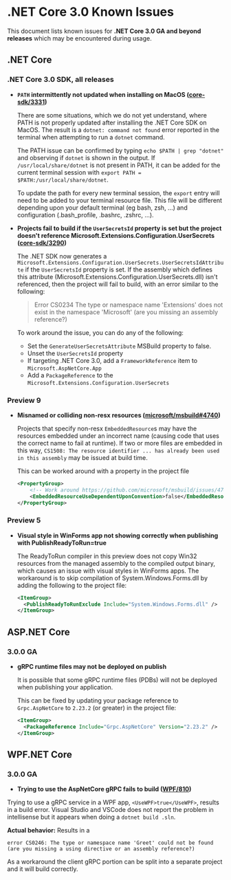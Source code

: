 # .NET Core 3.0 Known Issues

This document lists known issues for **.NET Core 3.0 GA and beyond releases** which may be encountered during usage.

## .NET Core

### .NET Core 3.0 SDK, all releases

- **`PATH` intermittently not updated when installing on MacOS ([core-sdk/3331](https://github.com/dotnet/core-sdk/issues/3331))**

    There are some situations, which we do not yet understand, where PATH is not properly updated after installing the .NET Core SDK on MacOS. The result is a `dotnet: command not found` error reported in the terminal when attempting to run a `dotnet` command.

    The PATH issue can be confirmed by typing `echo $PATH | grep "dotnet"` and observing if `dotnet` is shown in the output. If `/usr/local/share/dotnet` is not present in PATH, it can be added for the current terminal session with `export PATH = $PATH:/usr/local/share/dotnet`.

    To update the path for every new terminal session, the `export` entry will need to be added to your terminal resource file. This file will be different depending upon your default terminal (eg bash, zsh, ...) and configuration (.bash_profile, .bashrc, .zshrc, ...).

- **Projects fail to build if the `UserSecretsId` property is set but the project doesn't reference Microsoft.Extensions.Configuration.UserSecrets ([core-sdk/3290](https://github.com/dotnet/core/issues/3290))**

    The .NET SDK now generates a `Microsoft.Extensions.Configuration.UserSecrets.UserSecretsIdAttribute` if the `UserSecretsId` property is set.  If the assembly which defines this attribute (Microsoft.Extensions.Configuration.UserSecrets.dll) isn't referenced, then the project will fail to build, with an error similar to the following:
    
    > Error CS0234 The type or namespace name 'Extensions' does not exist in the namespace 'Microsoft' (are you missing an assembly reference?)
    
    To work around the issue, you can do any of the following:
    
    - Set the `GenerateUserSecretsAttribute` MSBuild property to false.
    - Unset the `UserSecretsId` property
    - If targeting .NET Core 3.0, add a `FrameworkReference` item to `Microsoft.AspNetCore.App`
    - Add a `PackageReference` to the `Microsoft.Extensions.Configuration.UserSecrets`

### Preview 9

- **Misnamed or colliding non-resx resources ([microsoft/msbuild#4740](https://github.com/microsoft/msbuild/issues/4740))**

    Projects that specify non-resx `EmbeddedResource`s may have the resources embedded under an incorrect name (causing code that uses the correct name to fail at runtime). If two or more files are embedded in this way, `CS1508: The resource identifier ... has already been used in this assembly` may be issued at build time.
    
    This can be worked around with a property in the project file
    
    ```xml
    <PropertyGroup>
        <!-- Work around https://github.com/microsoft/msbuild/issues/4740 -->
        <EmbeddedResourceUseDependentUponConvention>false</EmbeddedResourceUseDependentUponConvention>
    </PropertyGroup>
    ```

### Preview 5

- **Visual style in WinForms app not showing correctly when publishing with PublishReadyToRun=true**

    The ReadyToRun compiler in this preview does not copy Win32 resources from the managed assembly to the compiled output binary, which causes an issue with visual styles in WinForms apps. The workaround is to skip compilation of System.Windows.Forms.dll by adding the following to the project file:
    ```xml
    <ItemGroup>
      <PublishReadyToRunExclude Include="System.Windows.Forms.dll" />            
    </ItemGroup>
    ```    

## ASP.NET Core

### 3.0.0 GA
    
- **gRPC runtime files may not be deployed on publish**

    It is possible that some gRPC runtime files (PDBs) will not be deployed when publishing your application.
    
    This can be fixed by updating your package reference to `Grpc.AspNetCore` to `2.23.2` (or greater) in the project file:
    
    ```xml
    <ItemGroup>
      <PackageReference Include="Grpc.AspNetCore" Version="2.23.2" />
    </ItemGroup>
    ```
## WPF.NET Core

### 3.0.0 GA
    
- **Trying to use the AspNetCore gRPC fails to build ([WPF/810](https://github.com/dotnet/wpf/issues/810))**

 Trying to use a gRPC service in a WPF app, `<UseWPF>true</UseWPF>`, results in a build error. Visual Studio and VSCode does not report the problem in intellisense but it appears when doing a `dotnet build .sln`.
 
 **Actual behavior:** <!-- callstack for crashes / exceptions -->
Results in a 
```
error CS0246: The type or namespace name 'Greet' could not be found (are you missing a using directive or an assembly reference?)
```

As a workaround the client gRPC portion can be split into a separate project and it will build correctly. 
